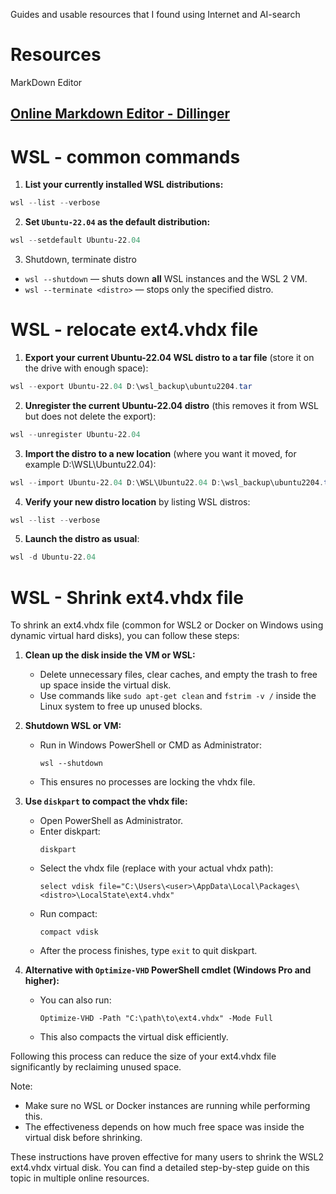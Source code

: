 Guides and usable resources that I found using Internet and AI-search

# Resources

MarkDown Editor

[Online Markdown Editor - Dillinger](https://dillinger.io/)
---

# WSL - common commands

1. **List your currently installed WSL distributions:**
```powershell
wsl --list --verbose
```

2. **Set `Ubuntu-22.04` as the default distribution:**
```powershell
wsl --setdefault Ubuntu-22.04
```

3. Shutdown, terminate distro
- `wsl --shutdown` — shuts down **all** WSL instances and the WSL 2 VM.
- `wsl --terminate <distro>` — stops only the specified distro.

# WSL - relocate ext4.vhdx file

1. **Export your current Ubuntu-22.04 WSL distro to a tar file** (store it on the drive with enough space):
```powershell
wsl --export Ubuntu-22.04 D:\wsl_backup\ubuntu2204.tar
```

2. **Unregister the current Ubuntu-22.04 distro** (this removes it from WSL but does not delete the export):
```powershell
wsl --unregister Ubuntu-22.04
```

3. **Import the distro to a new location** (where you want it moved, for example D:\WSL\Ubuntu22.04):
```powershell
wsl --import Ubuntu-22.04 D:\WSL\Ubuntu22.04 D:\wsl_backup\ubuntu2204.tar --version 2
```

4. **Verify your new distro location** by listing WSL distros:
```powershell
wsl --list --verbose
```

5. **Launch the distro as usual**:
```powershell
wsl -d Ubuntu-22.04
```



# WSL - Shrink ext4.vhdx file

To shrink an ext4.vhdx file (common for WSL2 or Docker on Windows using dynamic virtual hard disks), you can follow these steps:

1. **Clean up the disk inside the VM or WSL:**
   - Delete unnecessary files, clear caches, and empty the trash to free up space inside the virtual disk.
   - Use commands like `sudo apt-get clean` and `fstrim -v /` inside the Linux system to free up unused blocks.

2. **Shutdown WSL or VM:**
   - Run in Windows PowerShell or CMD as Administrator:
     ```
     wsl --shutdown
     ```
   - This ensures no processes are locking the vhdx file.

3. **Use `diskpart` to compact the vhdx file:**
   - Open PowerShell as Administrator.
   - Enter diskpart:
     ```
     diskpart
     ```
   - Select the vhdx file (replace with your actual vhdx path):
     ```
     select vdisk file="C:\Users\<user>\AppData\Local\Packages\<distro>\LocalState\ext4.vhdx"
     ```
   - Run compact:
     ```
     compact vdisk
     ```
   - After the process finishes, type `exit` to quit diskpart.

4. **Alternative with `Optimize-VHD` PowerShell cmdlet (Windows Pro and higher):**
   - You can also run:
     ```
     Optimize-VHD -Path "C:\path\to\ext4.vhdx" -Mode Full
     ```
   - This also compacts the virtual disk efficiently.

Following this process can reduce the size of your ext4.vhdx file significantly by reclaiming unused space.

Note:
- Make sure no WSL or Docker instances are running while performing this.
- The effectiveness depends on how much free space was inside the virtual disk before shrinking.

These instructions have proven effective for many users to shrink the WSL2 ext4.vhdx virtual disk. You can find a detailed step-by-step guide on this topic in multiple online resources.
